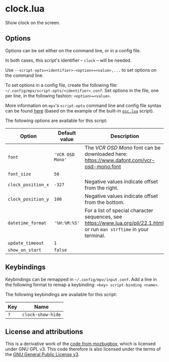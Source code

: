 # clock.lua

Show clock on the screen.

## Options

Options can be set either on the command line, or in a config file.

In both cases, this script's identifier&nbsp;&ndash; `clock`&nbsp;&ndash; will be needed.

Use `--script-opts=<identifier>-<option>=<value>,...` to set options on the command line.

To set options in a config file, create the following file: `~/.config/mpv/script-opts/<identifier>.conf`. Set options in the file, one per line, in the following fashion: `<option>=<value>`.

More information on `mpv`'s `script-opts` command line and config file syntax can be found [here](https://mpv.io/manual/stable/#configuration) (based on the example of the built-in [`osc.lua`](https://github.com/mpv-player/mpv/blob/master/player/lua/osc.lua) script).

The following options are available for this script:

| Option | Default value | Description |
| --- | --- | --- |
| `font` | `'VCR OSD Mono'` | The _VCR OSD Mono_ font can be downloaded here: https://www.dafont.com/vcr-osd-mono.font |
| `font_size` | `50` |  |
| `clock_position_x` | `-327` | Negative values indicate offset from the right. |
| `clock_position_y` | `100` | Negative values indicate offset from the bottom. |
| `datetime_format` | `'%H:%M:%S'` | For a list of special character sequences, see https://www.lua.org/pil/22.1.html, or run `man strftime` in your terminal. |
| `update_timeout` | `1` |  |
| `show_on_start` | `false` |  |

## Keybindings

Keybindings can be remapped in `~/.config/mpv/input.conf`. Add a line in the following format to remap a keybinding: `<key> script-binding <name>`.

The following keybindings are available for this script:

| Key | Name |
| --- | --- |
| `?` | `clock-show-hide` |

## License and attributions

This is a derivative work of the [code from mozbugbox](https://gitlab.com/mozbugbox/mpv-script-mozbugbox/-/blob/6c2e7f0ac2faa19563bf6f9d08d182371180758c/clock.lua), which is licensed under GNU GPL v3. This code therefore is also licensed under the terms of the [GNU General Public License v3](LICENSE).
